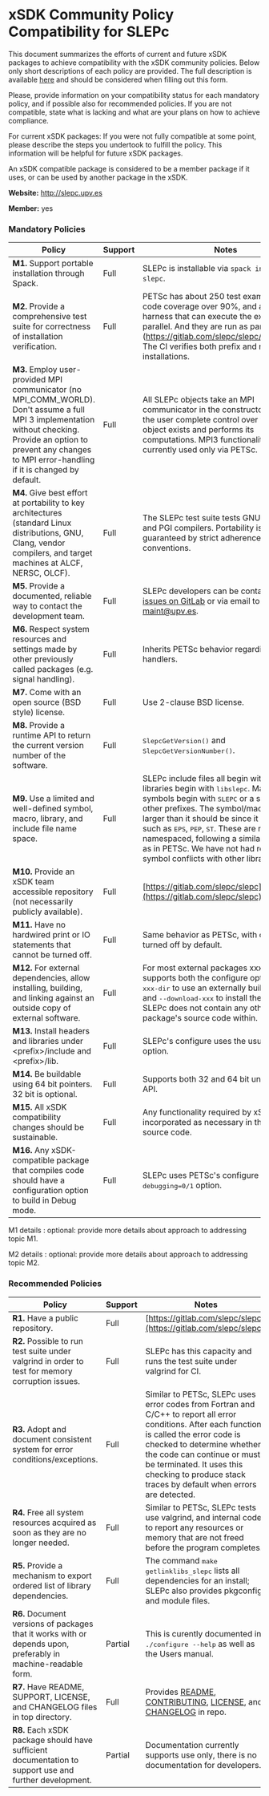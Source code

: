 # xSDK Community Policy Compatibility for SLEPc

This document summarizes the efforts of current and future xSDK packages to achieve compatibility with the xSDK community policies. Below only short descriptions of each policy are provided. The full description is available [here](https://github.com/xsdk-project/xsdk-community-policies)
and should be considered when filling out this form.

Please, provide information on your compatibility status for each mandatory policy, and if possible also for recommended policies.
If you are not compatible, state what is lacking and what are your plans on how to achieve compliance.

For current xSDK packages: If you were not fully compatible at some point, please describe the steps you undertook to fulfill the policy. This information will be helpful for future xSDK packages.

An xSDK compatible package is considered to be a member package if it uses, or can be used by another package in the xSDK.

**Website:**  http://slepc.upv.es

**Member:** yes

### Mandatory Policies

| Policy                 |Support| Notes                   |
|------------------------|-------|-------------------------|
|**M1.** Support portable installation through Spack. |Full| SLEPc is installable via `spack install slepc`.|
|**M2.** Provide a comprehensive test suite for correctness of installation verification. |Full| PETSc has about 250 test examples, with a code coverage over 90%, and a test harness that can execute the examples in parallel. And they are run as part of CI (https://gitlab.com/slepc/slepc/-/pipelines). The CI verifies both prefix and non-prefix installations.|
|**M3.** Employ user-provided MPI communicator (no MPI_COMM_WORLD). Don't assume a full MPI 3 implementation without checking. Provide an option to prevent any changes to MPI error-handling if it is changed by default. |Full| All SLEPc objects take an MPI communicator in the constructor, allowing the user complete control over where each object exists and performs its computations. MPI3 functionality is currently used only via PETSc.|
|**M4.** Give best effort at portability to key architectures (standard Linux distributions, GNU, Clang, vendor compilers, and target machines at ALCF, NERSC, OLCF). |Full| The SLEPc test suite tests GNU, Clang, Intel and PGI compilers. Portability is mostly guaranteed by strict adherence to PETSc conventions.|
|**M5.** Provide a documented, reliable way to contact the development team. |Full| SLEPc developers can be contacted via [issues on GitLab](https://gitlab.com/slepc/slepc/-/issues) or via email to slepc-maint@upv.es.|
|**M6.** Respect system resources and settings made by other previously called packages (e.g. signal handling). |Full| Inherits PETSc behavior regarding signal handlers.|
|**M7.** Come with an open source (BSD style) license. |Full| Use 2-clause BSD license.|
|**M8.** Provide a runtime API to return the current version number of the software. |Full| <tt>SlepcGetVersion()</tt> and <tt>SlepcGetVersionNumber()</tt>.|
|**M9.** Use a limited and well-defined symbol, macro, library, and include file name space. |Full| SLEPc include files all begin with <tt>slepc</tt>. The libraries begin with <tt>libslepc</tt>. Macros and symbols begin with <tt>SLEPC</tt> or a small set of other prefixes. The symbol/macro space is larger than it should be since it has prefixes such as <tt>EPS</tt>, <tt>PEP</tt>, <tt>ST</tt>. These are not namespaced, following a similar philosophy as in PETSc. We have not had reports of symbol conflicts with other libraries.|
|**M10.** Provide an xSDK team accessible repository (not necessarily publicly available). |Full| [https://gitlab.com/slepc/slepc](https://gitlab.com/slepc/slepc).|
|**M11.** Have no hardwired print or IO statements that cannot be turned off. |Full| Same behavior as PETSc, with output turned off by default.|
|**M12.** For external dependencies, allow installing, building, and linking against an outside copy of external software. |Full| For most external packages xxx, SLEPc supports both the configure option <tt>--with-xxx-dir</tt> to use an externally built version and <tt>--download-xxx</tt> to install the package. SLEPc does not contain any other package's source code within.|
|**M13.** Install headers and libraries under \<prefix\>/include and \<prefix\>/lib. |Full| SLEPc's configure uses the usual <tt>--prefix</tt> option.|
|**M14.** Be buildable using 64 bit pointers. 32 bit is optional. |Full| Supports both 32 and 64 bit under same API.|
|**M15.** All xSDK compatibility changes should be sustainable. |Full| Any functionality required by xSDK will be incorporated as necessary in the base source code.|
|**M16.** Any xSDK-compatible package that compiles code should have a configuration option to build in Debug mode. |Full| SLEPc uses PETSc's configure <tt>--with-debugging=0/1</tt> option.|

M1 details <a id="m1-details"></a>: optional: provide more details about approach to addressing topic M1.

M2 details <a id="m2-details"></a>: optional: provide more details about approach to addressing topic M2.

### Recommended Policies

| Policy                 |Support| Notes                   |
|------------------------|-------|-------------------------|
|**R1.** Have a public repository. |Full| [https://gitlab.com/slepc/slepc](https://gitlab.com/slepc/slepc).|
|**R2.** Possible to run test suite under valgrind in order to test for memory corruption issues. |Full| SLEPc has this capacity and runs the test suite under valgrind for CI.|
|**R3.** Adopt and document consistent system for error conditions/exceptions. |Full| Similar to PETSc, SLEPc uses error codes from Fortran and C/C++ to report all error conditions. After each function is called the error code is checked to determine whether the code can continue or must be terminated. It uses this checking to produce stack traces by default when errors are detected.|
|**R4.** Free all system resources acquired as soon as they are no longer needed. |Full| Similar to PETSc, SLEPc tests use valgrind, and internal code to report any resources or memory that are not freed before the program completes.|
|**R5.** Provide a mechanism to export ordered list of library dependencies. |Full| The command <tt>make getlinklibs_slepc</tt> lists all dependencies for an install; SLEPc also provides pkgconfig and module files.|
|**R6.** Document versions of packages that it works with or depends upon, preferably in machine-readable form. |Partial| This is curently documented in <tt>./configure --help</tt> as well as the Users manual.|
|**R7.** Have README, SUPPORT, LICENSE, and CHANGELOG files in top directory. |Full| Provides [README](https://gitlab.com/slepc/slepc/-/blob/main/README.md), [CONTRIBUTING](https://gitlab.com/slepc/slepc/-/blob/main/CONTRIBUTING.md), [LICENSE](https://gitlab.com/slepc/slepc/-/blob/main/LICENSE.md), and [CHANGELOG](https://gitlab.com/slepc/slepc/-/blob/main/CHANGELOG.md) in repo.|
|**R8.** Each xSDK package should have sufficient documentation to support use and further development. |Partial| Documentation currently supports use only, there is no documentation for developers.|
